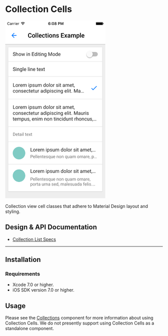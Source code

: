 <!--docs:
title: "Collection Cells"
layout: detail
section: components
excerpt: "Collection view cell classes that adhere to Material Design layout and styling."
iconId: list
path: /catalog/collection-cells/
-->

# Collection Cells

<img src="docs/assets/collection_cells.png" alt="Collection Cells" width="320">
<!--{: .article__asset.article__asset--screenshot }-->

Collection view cell classes that adhere to Material Design layout and styling.
<!--{: .article__intro }-->

## Design & API Documentation

<ul class="icon-list">
  <li class="icon-list-item icon-list-item--spec"><a href="https://material.io/guidelines/components/lists.html#lists-specs">Collection List Specs</a></li>
</ul>

- - -

## Installation

### Requirements

- Xcode 7.0 or higher.
- iOS SDK version 7.0 or higher.

## Usage

Please see the [Collections](../Collections/) component for more information about using Collection
Cells. We do not presently support using Collection Cells as a standalone component.
